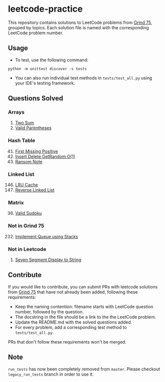 # leetcode-practice

This repository contains solutions to LeetCode problems from [Grind 75](https://www.techinterviewhandbook.org/grind75), grouped by topics. Each solution file is named with the corresponding LeetCode problem number.

## Usage
- To test, use the following command:
```
python -m unittest discover -s tests
```
- You can also run individual test methods in `tests/test_all.py` using your IDE's testing framework.

## Questions Solved

### Arrays
1. [Two Sum](https://leetcode.com/problems/two-sum/)
20. [Valid Parentheses](https://leetcode.com/problems/valid-parentheses/)

### Hash Table
41. [First Missing Positive](https://leetcode.com/problems/first-missing-positive/)
380. [Insert Delete GetRandom O(1)](https://leetcode.com/problems/insert-delete-getrandom-o1/)
383. [Ransom Note](https://leetcode.com/problems/ransom-note/)

### Linked List
146. [LRU Cache](https://leetcode.com/problems/lru-cache/)
206. [Reverse Linked List](https://leetcode.com/problems/reverse-linked-list/)

### Matrix
36. [Valid Sudoku](https://leetcode.com/problems/valid-sudoku/)

### Not in Grind 75
232. [Implement Queue using Stacks](https://leetcode.com/problems/implement-queue-using-stacks/)

### Not in Leetcode 
1. [Seven Segment Display to String]()

## Contribute
If you would like to contribute, you can submit PRs with leetcode solutions from [Grind 75](https://www.techinterviewhandbook.org/grind75) that have not already been added, following these requirements:
- Keep the naming contention: filename starts with LeetCode question number, followed by the question.
- The docstring in the file should be a link to the the LeetCode problem.
- Update the README.md with the solved questions added.
- For every problem, add a corresponding test method to `tests/test_all.py`.

PRs that don't follow these requirements won't be merged.

## Note

`run_tests` has now been completely removed from `master`. Please checkout `legacy_run_tests` branch in order to use it.